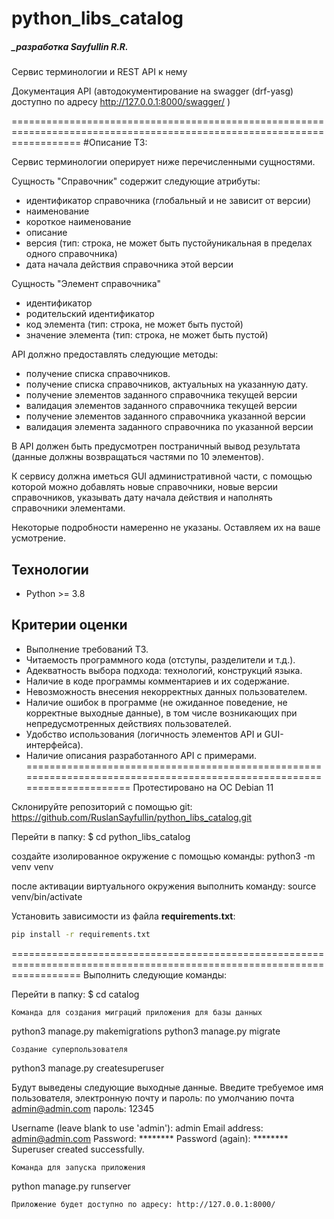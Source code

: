 # python_libs_catalog
##### _разработка Sayfullin R.R.


Cервис терминологии и REST API к нему

Документация API (автодокументирование на swagger (drf-yasg) доступно по адресу http://127.0.0.1:8000/swagger/ )

========================================================================================================================
#Описание ТЗ:

Сервис терминологии оперирует ниже перечисленными сущностями.



Сущность "Справочник" содержит следующие атрибуты:

- идентификатор справочника (глобальный и не зависит от версии)
- наименование
- короткое наименование
- описание
- версия (тип: строка,  не может быть пустойуникальная в пределах одного справочника)
- дата начала действия справочника этой версии



Сущность "Элемент справочника"

- идентификатор
- родительский идентификатор
- код элемента (тип: строка, не может быть пустой)
- значение элемента (тип: строка, не может быть пустой)



API должно предоставлять следующие методы:

- получение списка справочников.
- получение списка справочников, актуальных на указанную дату.
- получение элементов заданного справочника текущей версии
- валидация элементов заданного справочника текущей версии
- получение элементов заданного справочника указанной версии
- валидация элемента заданного справочника по указанной версии

В API должен быть предусмотрен постраничный вывод результата (данные должны возвращаться частями по 10 элементов).

К сервису должна иметься GUI административной части, с помощью которой можно добавлять новые справочники, новые версии справочников, указывать дату начала действия и наполнять справочники элементами.

Некоторые подробности намеренно не указаны. Оставляем их на ваше усмотрение.

## Технологии

* Python >= 3.8

## Критерии оценки

* Выполнение требований ТЗ.
* Читаемость программного кода (отступы, разделители и т.д.).
* Адекватность выбора подхода: технологий, конструкций языка.
* Наличие в коде программы комментариев и их содержание.
* Невозможность внесения некорректных данных пользователем.
* Наличие ошибок в программе (не ожиданное поведение, не корректные выходные данные), в том числе возникающих при непредусмотренных действиях пользователей.
* Удобство использования (логичность элементов API и GUI-интерфейса).
* Наличие описания разработанного API с примерами.
========================================================================================================================
Протестировано на ОС Debian 11

Склонируйте репозиторий с помощью git:
https://github.com/RuslanSayfullin/python_libs_catalog.git

Перейти в папку:
$ cd python_libs_catalog

создайте изолированное окружение с помощью команды:
python3 -m venv venv

после активации виртуального окружения выполнить команду:
source venv/bin/activate

Установить зависимости из файла **requirements.txt**:
```bash
pip install -r requirements.txt
```
========================================================================================================================
Выполнить следующие команды:

Перейти в папку:
$ cd catalog

    Команда для создания миграций приложения для базы данных

python3 manage.py makemigrations
python3 manage.py migrate

    Создание суперпользователя

python3 manage.py createsuperuser

Будут выведены следующие выходные данные. Введите требуемое имя пользователя, электронную почту и пароль: по умолчанию почта admin@admin.com пароль: 12345

Username (leave blank to use 'admin'): admin
Email address: admin@admin.com
Password: ********
Password (again): ********
Superuser created successfully.

    Команда для запуска приложения

python manage.py runserver

    Приложение будет доступно по адресу: http://127.0.0.1:8000/
